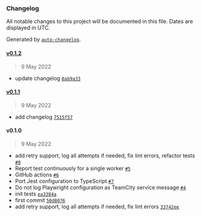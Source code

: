### Changelog

All notable changes to this project will be documented in this file. Dates are displayed in UTC.

Generated by [`auto-changelog`](https://github.com/CookPete/auto-changelog).

#### [v0.1.2](https://github.com/artemrudenko/playwright-teamcity-reporter/compare/v0.1.1...v0.1.2)

> 9 May 2022

- update changelog [`0ab9a33`](https://github.com/artemrudenko/playwright-teamcity-reporter/commit/0ab9a3322ebbd760b51f5eb49387c01fac1c3825)

#### [v0.1.1](https://github.com/artemrudenko/playwright-teamcity-reporter/compare/v0.1.0...v0.1.1)

> 9 May 2022

- add changelog [`7515f57`](https://github.com/artemrudenko/playwright-teamcity-reporter/commit/7515f57d81df1d1d93f792a9933426beee4472d2)

#### v0.1.0

> 9 May 2022

- add retry support, log all attempts if needed, fix lint errors, refactor tests [`#8`](https://github.com/artemrudenko/playwright-teamcity-reporter/pull/8)
- Report test continuously for a single worker [`#5`](https://github.com/artemrudenko/playwright-teamcity-reporter/pull/5)
- GitHub actions [`#6`](https://github.com/artemrudenko/playwright-teamcity-reporter/pull/6)
- Port Jest configuration to TypeScript [`#7`](https://github.com/artemrudenko/playwright-teamcity-reporter/pull/7)
- Do not log Playwright configuration as TeamCity service message [`#4`](https://github.com/artemrudenko/playwright-teamcity-reporter/pull/4)
- init tests [`ea3384a`](https://github.com/artemrudenko/playwright-teamcity-reporter/commit/ea3384a84dad3ca049deff77af22d5109e0ed841)
- first commit [`50d8076`](https://github.com/artemrudenko/playwright-teamcity-reporter/commit/50d80766ebefc74ce2e097b9260a3e9ed7dd7a29)
- add retry support, log all attempts if needed, fix lint errors [`33742ee`](https://github.com/artemrudenko/playwright-teamcity-reporter/commit/33742ee6fac3ebdc03417cb06a01c7d552c401af)
